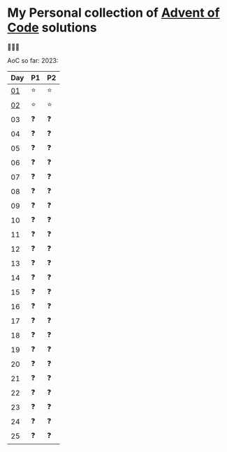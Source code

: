 # My Personal collection of [Advent of Code] solutions

:christmas_tree::santa::christmas_tree:

AoC so far:
2023:

| Day              | P1         | P2         |
| ---------------- | ---------- | ---------- |
| [01](2023/Day01) | :star: | :star: |
| [02](2023/Day02) | :star: | :star: |
| 03               | :question: | :question: |
| 04               | :question: | :question: |
| 05               | :question: | :question: |
| 06               | :question: | :question: |
| 07               | :question: | :question: |
| 08               | :question: | :question: |
| 09               | :question: | :question: |
| 10               | :question: | :question: |
| 11               | :question: | :question: |
| 12               | :question: | :question: |
| 13               | :question: | :question: |
| 14               | :question: | :question: |
| 15               | :question: | :question: |
| 16               | :question: | :question: |
| 17               | :question: | :question: |
| 18               | :question: | :question: |
| 19               | :question: | :question: |
| 20               | :question: | :question: |
| 21               | :question: | :question: |
| 22               | :question: | :question: |
| 23               | :question: | :question: |
| 24               | :question: | :question: |
| 25               | :question: | :question: |


[Advent of Code]: https://adventofcode.com/
